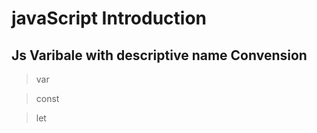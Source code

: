 # javaScript Introduction 

## Js Varibale with descriptive name Convension

> var 

> const

> let 




